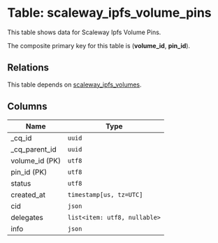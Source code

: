 # Table: scaleway_ipfs_volume_pins

This table shows data for Scaleway Ipfs Volume Pins.

The composite primary key for this table is (**volume_id**, **pin_id**).

## Relations

This table depends on [scaleway_ipfs_volumes](scaleway_ipfs_volumes.md).

## Columns

| Name          | Type          |
| ------------- | ------------- |
|_cq_id|`uuid`|
|_cq_parent_id|`uuid`|
|volume_id (PK)|`utf8`|
|pin_id (PK)|`utf8`|
|status|`utf8`|
|created_at|`timestamp[us, tz=UTC]`|
|cid|`json`|
|delegates|`list<item: utf8, nullable>`|
|info|`json`|